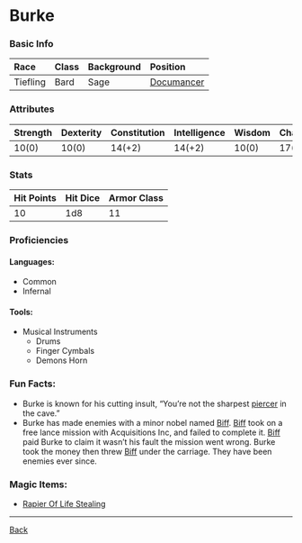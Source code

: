# Burke

### Basic Info

| Race | Class | Background | Position |
|:--|:--|:--|:--|
| Tiefling | Bard | Sage | [Documancer](../Documents/Documancer.pdf) |

### Attributes

| Strength | Dexterity | Constitution | Intelligence | Wisdom | Charisma |
|:--|:--|:--|:--|:--|:--|
| 10(0) | 10(0) | 14(+2) | 14(+2) | 10(0) | 17(+3) |

### Stats

| Hit Points | Hit Dice | Armor Class |
|:--|:--|:--|
| 10 | 1d8 | 11 |

### Proficiencies
#### Languages:
- Common
- Infernal

#### Tools:
- Musical Instruments
    - Drums
    - Finger Cymbals
    - Demons Horn

### Fun Facts:
- Burke is known for his cutting insult, “You’re not the sharpest [piercer](https://www.aidedd.org/dnd/monstres.php?vo=piercer) in the cave.”
- Burke has made enemies with a minor nobel named [Biff](../NPCs/Biff.md). [Biff](../NPCs/Biff.md) took on a free lance mission with Acquisitions Inc, and failed to complete it. [Biff](../NPCs/Biff.md) paid Burke to claim it wasn’t his fault the mission went wrong. Burke took the money then threw [Biff](../NPCs/Biff.md) under the carriage. They have been enemies ever since.

### Magic Items:
- [Rapier Of Life Stealing](../MagicItems/RapierOfLifeStealing.md)

---
[Back](./)